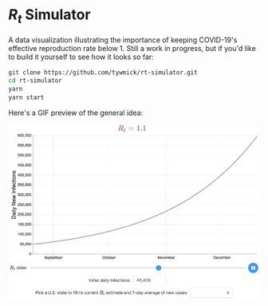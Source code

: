 # <var>R<sub>t</sub></var> Simulator

A data visualization illustrating the importance of keeping COVID-19's effective reproduction rate below 1. Still a work in progress, but if you'd like to build it yourself to see how it looks so far:

```sh
git clone https://github.com/tywmick/rt-simulator.git
cd rt-simulator
yarn
yarn start
```

Here's a GIF preview of the general idea:

![A preview showing the animated Rt simulation chart](/preview.gif)
